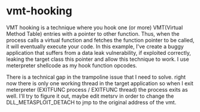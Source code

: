 # vmt-hooking
VMT hooking is a technique where you hook one (or more) VMT(Virtual Method Table) entries with a pointer to other function. Thus, when the process calls a virtual function and fetches the function pointer to be called, it will eventually execute your code. In this example, I've create a buggy application that suffers from a data leak vulnerability, if exploited correctly, leaking the target class this pointer and allow this technique to work. I use meterpreter shellcode as my hook function opcodes.

There is a technical gap in the trampoline issue that I need to solve. 
right now there is only one working thread in the target application so when I exit meterpreter (EXITFUNC process / EXITFUNC thread) the process exits as well. I'll try to figure it out, maybe edit metsrv in order to change the DLL_METASPLOIT_DETACH to jmp to the original address of the vmt.
